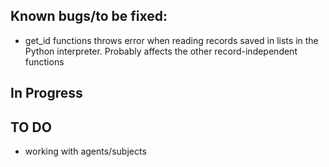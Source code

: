 ## Known bugs/to be fixed:

* get_id functions throws error when reading records saved in lists in the Python interpreter. Probably affects the other record-independent functions


## In Progress

## TO DO
* working with agents/subjects
